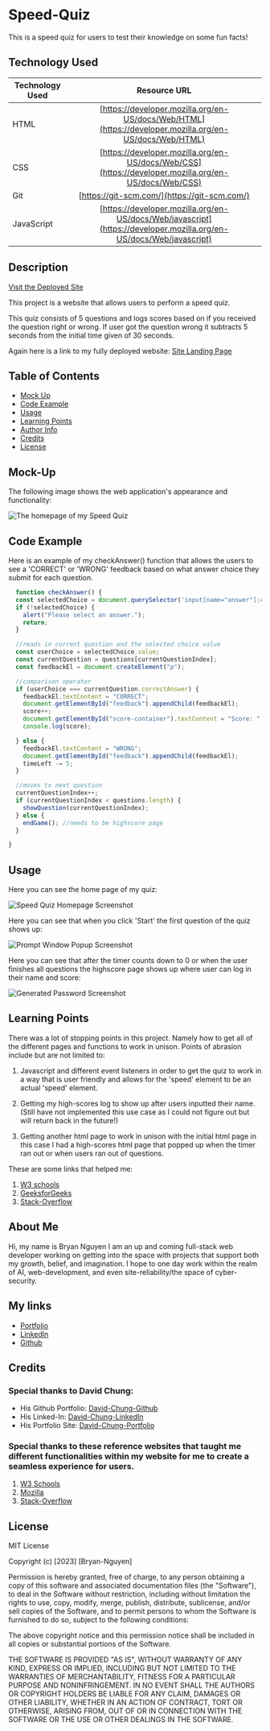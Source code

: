 # Speed-Quiz
This is a speed quiz for users to test their knowledge on some fun facts!

## Technology Used 

| Technology Used         | Resource URL           | 
| ------------- |:-------------:| 
| HTML    | [https://developer.mozilla.org/en-US/docs/Web/HTML](https://developer.mozilla.org/en-US/docs/Web/HTML) | 
| CSS     | [https://developer.mozilla.org/en-US/docs/Web/CSS](https://developer.mozilla.org/en-US/docs/Web/CSS)      |   
| Git | [https://git-scm.com/](https://git-scm.com/)     |  
| JavaScript | [https://developer.mozilla.org/en-US/docs/Web/javascript](https://developer.mozilla.org/en-US/docs/Web/javascript) |

## Description

[Visit the Deployed Site](https://bryannguyen9.github.io/speed-quiz/)

This project is a website that allows users to perform a speed quiz.

This quiz consists of 5 questions and logs scores based on if you received the question right or wrong. If user got the question wrong it subtracts 5 seconds from the initial time given of 30 seconds.

Again here is a link to my fully deployed website: 
[Site Landing Page](https://bryannguyen9.github.io/speed-quiz/)

## Table of Contents

* [Mock Up](#mock-up)
* [Code Example](#code-example)
* [Usage](#usage)
* [Learning Points](#learning-points)
* [Author Info](#author-info)
* [Credits](#credits)
* [License](#license)

## Mock-Up

The following image shows the web application's appearance and functionality:

![The homepage of my Speed Quiz](./assets/homepage.png)

## Code Example

Here is an example of my checkAnswer() function that allows the users to see a 'CORRECT' or 'WRONG' feedback based on what answer choice they submit for each question.

```javascript
  function checkAnswer() {
  const selectedChoice = document.querySelector('input[name="answer"]:checked');
  if (!selectedChoice) {
    alert("Please select an answer.");
    return;
  }

  //reads in current question and the selected choice value
  const userChoice = selectedChoice.value;
  const currentQuestion = questions[currentQuestionIndex];
  const feedbackEl = document.createElement("p");

  //comparison operator
  if (userChoice === currentQuestion.correctAnswer) {
    feedbackEl.textContent = "CORRECT";
    document.getElementById("feedback").appendChild(feedbackEl);
    score++;
    document.getElementById("score-container").textContent = "Score: " + score;
    console.log(score);

  } else {
    feedbackEl.textContent = "WRONG";
    document.getElementById("feedback").appendChild(feedbackEl);
    timeLeft -= 5;
  }

  //moves to next question
  currentQuestionIndex++;
  if (currentQuestionIndex < questions.length) {
    showQuestion(currentQuestionIndex);
  } else {
    endGame(); //needs to be highscore page
  }

}
```

## Usage
 
Here you can see the home page of my quiz:

![Speed Quiz Homepage Screenshot](./assets/homepage.png)

Here you can see that when you click 'Start' the first question of the quiz shows up:

![Prompt Window Popup Screenshot](./assets/quiz.png)

Here you can see that after the timer counts down to 0 or when the user finishes all questions the highscore page shows up where user can log in their name and score:

![Generated Password Screenshot](./assets/highscores.png)


## Learning Points 

There was a lot of stopping points in this project. Namely how to get all of the different pages and functions to work in unison. Points of abrasion include but are not limited to:

1. Javascript and different event listeners in order to get the quiz to work in a way that is user friendly and allows for the 'speed' element to be an actual 'speed' element.

2. Getting my high-scores log to show up after users inputted their name. (Still have not implemented this use case as I could not figure out but will return back in the future!)

3. Getting another html page to work in unison with the initial html page in this case I had a high-scores html page that popped up when the timer ran out or when users ran out of questions.

These are some links that helped me:

1. [W3 schools](https://www.w3schools.com/howto/howto_js_redirect_webpage.asp)
2. [GeeksforGeeks](https://www.geeksforgeeks.org/how-to-create-a-simple-javascript-quiz/)
3. [Stack-Overflow](https://stackoverflow.com/questions/75110260/creating-a-multiple-choice-quiz)

## About Me

Hi, my name is Bryan Nguyen I am an up and coming full-stack web developer working
on getting into the space with projects that support both my growth, belief, and imagination. I hope to one day work within the realm of AI, web-development, and even site-reliability/the space of cyber-security.

## My links

* [Portfolio](https://bryannguyen9.github.io/Bryan-Nguyen-Portfolio/)
* [LinkedIn](https://linkedin.com/in/bryannguyen9)
* [Github](https://github.com/bryannguyen9)


## Credits

### Special thanks to David Chung: 
 
 * His Github Portfolio: [David-Chung-Github](https://github.com/dchung13/)
 * His Linked-In: [David-Chung-LinkedIn](https://www.linkedin.com/in/david-chung-77141526b/)
 * His Portfolio Site: [David-Chung-Portfolio](https://dchung13.github.io/David-Chung-Portfolio/) 

### Special thanks to these reference websites that taught me different functionalities within my website for me to create a seamless experience for users.

1. [W3 Schools](https://www.w3schools.com/JS/js_random.asp)
2. [Mozilla](https://developer.mozilla.org/en-US/docs/Web/JavaScript/Reference/Global_Objects/Math/random)
3. [Stack-Overflow](https://stackoverflow.com/questions/1527803/generating-random-whole-numbers-in-javascript-in-a-specific-range)


## License

MIT License

Copyright (c) [2023] [Bryan-Nguyen]

Permission is hereby granted, free of charge, to any person obtaining a copy
of this software and associated documentation files (the "Software"), to deal
in the Software without restriction, including without limitation the rights
to use, copy, modify, merge, publish, distribute, sublicense, and/or sell
copies of the Software, and to permit persons to whom the Software is
furnished to do so, subject to the following conditions:

The above copyright notice and this permission notice shall be included in all
copies or substantial portions of the Software.

THE SOFTWARE IS PROVIDED "AS IS", WITHOUT WARRANTY OF ANY KIND, EXPRESS OR
IMPLIED, INCLUDING BUT NOT LIMITED TO THE WARRANTIES OF MERCHANTABILITY,
FITNESS FOR A PARTICULAR PURPOSE AND NONINFRINGEMENT. IN NO EVENT SHALL THE
AUTHORS OR COPYRIGHT HOLDERS BE LIABLE FOR ANY CLAIM, DAMAGES OR OTHER
LIABILITY, WHETHER IN AN ACTION OF CONTRACT, TORT OR OTHERWISE, ARISING FROM,
OUT OF OR IN CONNECTION WITH THE SOFTWARE OR THE USE OR OTHER DEALINGS IN THE
SOFTWARE.
